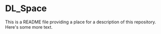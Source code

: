 # DL_Space

This is a README file providing a place for a description of this repository. Here's some more text.